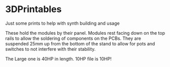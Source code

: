 # 3DPrintables
Just some prints to help with synth building and usage

These hold the modules by their panel. Modules rest facing down on the top rails to allow the soldering of components on the PCBs. They are suspended 25mm up from the bottom of the stand to allow for pots and switches to not interfere with their stability.

The Large one is 40HP in length.
10HP file is 10HP!
